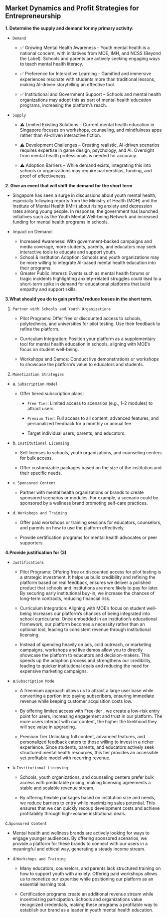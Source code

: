 ## Market Dynamics and Profit Strategies for Entrepreneurship

**1. Determine the supply and demand for my primary activity:**

- `Demand`
  - ✅ Growing Mental Health Awareness – Youth mental health is a national concern, with initiatives from MOE, IMH, and NCSS (Beyond the Label). Schools and parents are actively seeking engaging ways to teach mental health literacy.

  - ✅ Preference for Interactive Learning – Gamified and immersive experiences resonate with students more than traditional lessons, making AI-driven storytelling an effective tool.

  - ✅ Institutional and Government Support – Schools and mental health organizations may adopt this as part of mental health education programs, increasing the platform’s reach.

- `Supply`
  - ⚠️ Limited Existing Solutions – Current mental health education in Singapore focuses on workshops, counseling, and mindfulness apps rather than AI-driven interactive fiction.

  - ⚠️ Development Challenges – Creating realistic, AI-driven scenarios requires expertise in game design, psychology, and AI. Oversight from mental health professionals is needed for accuracy.

  - ⚠️ Adoption Barriers – While demand exists, integrating this into schools or organizations may require partnerships, funding, and proof of effectiveness.

**2. Give an event that will shift the demand for the short term**

- Singapore has seen a surge in discussions about youth mental health, especially following reports from the Ministry of Health (MOH) and the Institute of Mental Health (IMH) about rising anxiety and depression rates among young people. In response, the government has launched initiatives such as the Youth Mental Well-being Network and increased funding for mental health programs in schools.

- Impact on Demand:
  - Increased Awareness: With government-backed campaigns and media coverage, more students, parents, and educators may seek interactive tools to educate and support youth.
  - School & Institution Adoption: Schools and youth organizations may be more willing to integrate AI-based mental health education into their programs.
  - Greater Public Interest: Events such as mental health forums or tragic incidents highlighting anxiety-related struggles could lead to a short-term spike in demand for educational platforms that build empathy and support skills.

**3.What should you do to gain profits/ reduce losses in the short term.**

1. `Partner with Schools and Youth Organizations`

    - Pilot Programs: Offer free or discounted access to schools, polytechnics, and universities for pilot testing. Use their feedback to refine the platform.

    - Curriculum Integration: Position your platform as a supplementary tool for mental health education in schools, aligning with MOE’s focus on student well-being.

    - Workshops and Demos: Conduct live demonstrations or workshops to showcase the platform’s value to educators and students.

2. `Monetization Strategies`

- a. `Subscription Model`

  - Offer tiered subscription plans:

    - `Free Tier`: Limited access to scenarios (e.g., 1–2 modules) to attract users.

    - `Premium Tier`: Full access to all content, advanced features, and personalized feedback for a monthly or annual fee.

    - Target individual users, parents, and educators.

- b. `Institutional Licensing`

  - Sell licenses to schools, youth organizations, and counseling centers for bulk access.

  - Offer customizable packages based on the size of the institution and their specific needs.

- c. `Sponsored Content`
  - Partner with mental health organizations or brands to create sponsored scenarios or modules. For example, a scenario could be sponsored by a wellness brand promoting self-care practices.

- d. `Workshops and Training`
  - Offer paid workshops or training sessions for educators, counselors, and parents on how to use the platform effectively.

  - Provide certification programs for mental health advocates or peer supporters.

**4.Provide justification for (3)**

- `Justifications`

  - Pilot Programs: Offering free or discounted access for pilot testing is a strategic investment. It helps us build credibility and refining the platform based on real feedback, ensures we deliver a polished product that schools and institutions are more likely to pay for later. By securing early institutional buy-in, we increase the chances of long-term contracts, reducing financial risk.

  - Curriculum Integration: Aligning with MOE’s focus on student well-being increases our platform’s chances of being integrated into school curriculums. Once embedded in an institution’s educational framework, our platform becomes a necessity rather than an optional tool, leading to consistent revenue through institutional licensing.

  - Instead of spending heavily on ads, cold outreach, or marketing campaigns, workshops and live demos allow you to directly showcase the platform to educators and decision-makers. This speeds up the adoption process and strengthens our credibility, leading to quicker institutional deals and reducing the need for expensive marketing campaigns.

- a.`Subscription Mode`

  - A freemium approach allows us to attract a large user base while converting a portion into paying subscribers, ensuring immediate revenue while keeping customer acquisition costs low.

  - By offering limited access with Free-tier , we create a low-risk entry point for users, increasing engagement and trust in our platform. The more users interact with our content, the higher the likelihood they will see value in upgrading.

  - Premium Tier Unlocking full content, advanced features, and personalized feedback caters to those willing to invest in a richer experience. Since students, parents, and educators actively seek structured mental health resources, this tier provides an accessible yet profitable model with recurring revenue.

- b.`Institutional Licensing`

  - Schools, youth organizations, and counseling centers prefer bulk access with predictable pricing, making licensing agreements a stable and scalable revenue stream.

  - By offering flexible packages based on institution size and needs, we reduce barriers to entry while maximizing sales potential. This ensures that we can quickly recoup development costs and achieve profitability through high-volume institutional deals.

c.`Sponsored Content`

- Mental health and wellness brands are actively looking for ways to engage younger audiences. By offering sponsored scenarios, we provide a platform for these brands to connect with our users in a meaningful and ethical way, generating a steady income stream.

- d.`Workshops and Training`

  - Many educators, counselors, and parents lack structured training on how to support youth with anxiety. Offering paid workshops allows us to monetize our expertise while positioning our platform as an essential learning tool.
  
  - Certification programs create an additional revenue stream while incentivizing participation. Schools and organizations value recognized credentials, making these programs a profitable way to establish our brand as a leader in youth mental health education.
